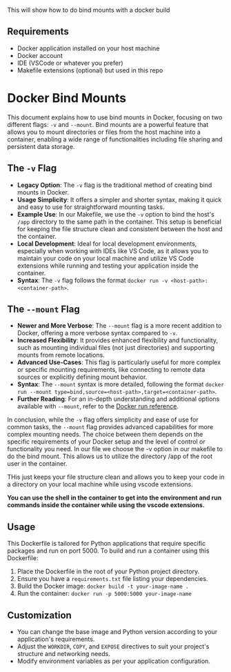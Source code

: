 This will show how to do bind mounts with a docker build

## Requirements
- Docker application installed on your host machine
- Docker account
- IDE (VSCode or whatever you prefer)
- Makefile extensions (optional) but used in this repo

# Docker Bind Mounts

This document explains how to use bind mounts in Docker, focusing on two different flags: `-v` and `--mount`. Bind mounts are a powerful feature that allows you to mount directories or files from the host machine into a container, enabling a wide range of functionalities including file sharing and persistent data storage.

## The `-v` Flag
- **Legacy Option**: The `-v` flag is the traditional method of creating bind mounts in Docker.
- **Usage Simplicity**: It offers a simpler and shorter syntax, making it quick and easy to use for straightforward mounting tasks.
- **Example Use**: In our Makefile, we use the `-v` option to bind the host's `/app` directory to the same path in the container. This setup is beneficial for keeping the file structure clean and consistent between the host and the container.
- **Local Development**: Ideal for local development environments, especially when working with IDEs like VS Code, as it allows you to maintain your code on your local machine and utilize VS Code extensions while running and testing your application inside the container.
- **Syntax**: The `-v` flag follows the format `docker run -v <host-path>:<container-path>`. 

## The `--mount` Flag
- **Newer and More Verbose**: The `--mount` flag is a more recent addition to Docker, offering a more verbose syntax compared to `-v`.
- **Increased Flexibility**: It provides enhanced flexibility and functionality, such as mounting individual files (not just directories) and supporting mounts from remote locations.
- **Advanced Use-Cases**: This flag is particularly useful for more complex or specific mounting requirements, like connecting to remote data sources or explicitly defining mount behavior.
- **Syntax**: The `--mount` syntax is more detailed, following the format `docker run --mount type=bind,source=<host-path>,target=<container-path>`.
- **Further Reading**: For an in-depth understanding and additional options available with `--mount`, refer to the [Docker run reference](https://docs.docker.com/engine/reference/commandline/run/).

In conclusion, while the `-v` flag offers simplicity and ease of use for common tasks, the `--mount` flag provides advanced capabilities for more complex mounting needs. The choice between them depends on the specific requirements of your Docker setup and the level of control or functionality you need.
In our file we choose the -v option in our makefile to do the bind mount. This allows us to utilize the directory /app of the root user in the container. 

THis just keeps your file structure clean and allows you to keep your code in a directory on your local machine while using vscode extensions. 

**You can use the shell in the container to get into the environment and run commands inside the container while using the vscode extensions.**

## Usage
This Dockerfile is tailored for Python applications that require specific packages and run on port 5000. To build and run a container using this Dockerfile:

1. Place the Dockerfile in the root of your Python project directory.
2. Ensure you have a `requirements.txt` file listing your dependencies.
3. Build the Docker image: `docker build -t your-image-name .`
4. Run the container: `docker run -p 5000:5000 your-image-name`

## Customization
- You can change the base image and Python version according to your application's requirements.
- Adjust the `WORKDIR`, `COPY`, and `EXPOSE` directives to suit your project's structure and networking needs.
- Modify environment variables as per your application configuration.
